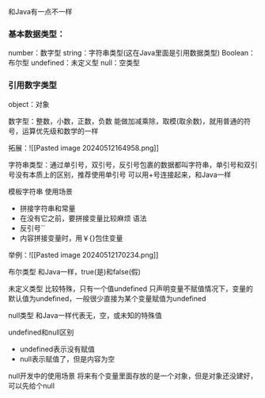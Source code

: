 和Java有一点不一样
### 基本数据类型：
number：数字型
string：字符串类型(这在Java里面是引用数据类型)
Boolean：布尔型
undefined：未定义型
null：空类型

### 引用数字类型
object：对象



数字型：整数，小数，正数，负数
能做加减乘除，取模(取余数)，就用普通的符号，运算优先级和数学的一样


拓展：![[Pasted image 20240512164958.png]]


字符串类型：通过单引号，双引号，反引号包裹的数据都叫字符串，单引号和双引号没有本质上的区别，推荐使用单引号
可以用+号连接起来，和Java一样


模板字符串
使用场景
- 拼接字符串和常量
- 在没有它之前，要拼接变量比较麻烦
语法
- 反引号``
- 内容拼接变量时，用￥{}包住变量

举例：![[Pasted image 20240512170234.png]]




布尔类型
和Java一样，true(是)和false(假)



未定义类型
比较特殊，只有一个值undefined
只声明变量不赋值情况下，变量的默认值为undefined，一般很少直接为某个变量赋值为undefined


null类型
和Java一样代表无，空，或未知的特殊值



undefined和null区别
- undefined表示没有赋值
- null表示赋值了，但是内容为空

null开发中的使用场景
将来有个变量里面存放的是一个对象，但是对象还没建好，可以先给个null